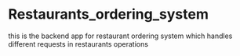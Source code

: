 # Restaurants_ordering_system
this is the backend app for restaurant ordering system which handles different requests in restaurants operations

